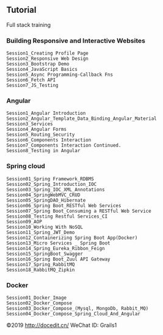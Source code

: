 ## Tutorial
Full stack training

### Building Responsive and Interactive Websites

    Session1_Creating Profile Page
    Session2_Responsive Web Design
    Session3_Bootstrap Demo
    Session4_JavaScript Basics
    Session5_Async Programming-Callback Fns
    Session6_Fetch API
    Session7_JS_Testing

### Angular

    Session1_Angular Introduction
    Session2_Angular_Template_Data_Binding_Angular_Material
    Session3_Services
    Session4_Angular Forms
    Session5_Routing_Security
    Session6_Components Interaction
    Session7_Components Interaction Continued.
    Session8_Testing in Angular

### Spring cloud

    Session01_Spring Framework_RDBMS
    Session02_Spring_Introduction_IOC
    Session03_Spring_IOC_XML_Annotations
    Session04_SpringWebMVC_CRUD
    Session05_SpringDAO_Hibernate
    Session06_Spring Boot_RESTful Web Services
    Session07_Spring Boot_Consuming a RESTful Web Service
    Session08_Testing Restful Services_CI
    Session09_AOP
    Session10_Working With NoSQL
    Session11_Spring_JWT_Demo
    Session12_Containerizing Spring Boot App(Docker)
    Session13_Micro Services _ Spring Boot
    Session14_Spring_Eureka_Ribbon_Feign
    Session15_SpringBoot_Swagger
    Session16_Spring Boot_Zuul API Gateway
    Session17_Spring_RabbitMQ
    Session18_RabbitMQ_Zipkin

### Docker

    Session01_Docker_Image
    Session02_Docker_Compose
    Session03_Docker_Compose_(Mysql, MongoDb, Rabbit_MQ)
    Session04_Docker_Compose_Spring_Cloud_And_Angular


©2019 http://docedit.cn/ WeChat ID: Grails1
